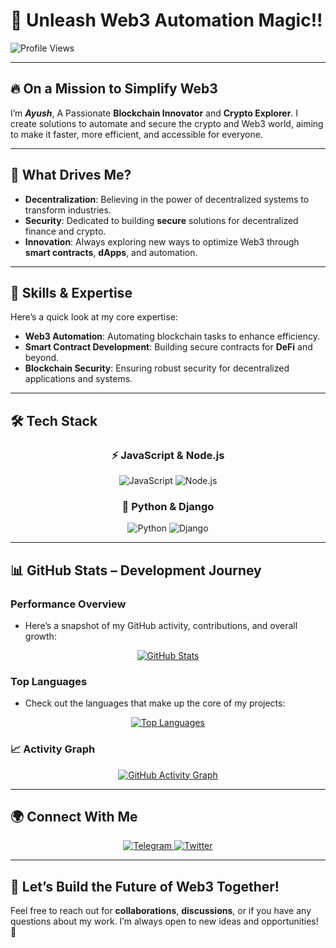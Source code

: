 # 🔧 **Unleash Web3 Automation Magic!!**  
  
![Profile Views](https://komarev.com/ghpvc/?username=ayusharyaneth&color=blue)  
  
---  
  
## 🔥 **On a Mission to Simplify Web3**    
I’m ***Ayush***, A Passionate **Blockchain Innovator** and **Crypto Explorer**. I create solutions to automate and secure the crypto and Web3 world, aiming to make it faster, more efficient, and accessible for everyone.  
  
---  
  
## 🚀 **What Drives Me?**    
- **Decentralization**: Believing in the power of decentralized systems to transform industries.    
- **Security**: Dedicated to building **secure** solutions for decentralized finance and crypto.    
- **Innovation**: Always exploring new ways to optimize Web3 through **smart contracts**, **dApps**, and automation.  
  
---  
  
## 🔑 **Skills & Expertise**  
  
Here’s a quick look at my core expertise:  
  
- **Web3 Automation**: Automating blockchain tasks to enhance efficiency.    
- **Smart Contract Development**: Building secure contracts for **DeFi** and beyond.    
- **Blockchain Security**: Ensuring robust security for decentralized applications and systems.  
  
---  

## 🛠️ Tech Stack  

<h3 align="center">⚡ JavaScript & Node.js</h3>  
<p align="center">  
  <img src="https://img.shields.io/badge/JavaScript-F7DF1E?style=for-the-badge&logo=javascript&logoColor=black" alt="JavaScript" />  
  <img src="https://img.shields.io/badge/Node.js-339933?style=for-the-badge&logo=nodedotjs&logoColor=white" alt="Node.js" />  
</p>  

<h3 align="center">🐍 Python & Django</h3>  
<p align="center">  
  <img src="https://img.shields.io/badge/Python-3776AB?style=for-the-badge&logo=python&logoColor=white" alt="Python" />  
  <img src="https://img.shields.io/badge/Django-092D3F?style=for-the-badge&logo=django&logoColor=white" alt="Django" />  
</p>  

---


## 📊 **GitHub Stats – Development Journey**  

### **Performance Overview**
- Here’s a snapshot of my GitHub activity, contributions, and overall growth:

<p align="center">
  <a href="https://github.com/ayusharyaneth">
    <img src="https://github-readme-stats.vercel.app/api?username=ayusharyaneth&show_icons=true&count_private=true&theme=dark&hide_border=true&card_width=500" alt="GitHub Stats" />
  </a>
</p>

### **Top Languages**
- Check out the languages that make up the core of my projects:

<p align="center">
  <a href="https://github.com/ayusharyaneth">
    <img src="https://github-readme-stats.vercel.app/api/top-langs/?username=ayusharyaneth&langs_count=5&theme=dark&hide_title=true&hide_border=true&layout=compact&card_width=500" alt="Top Languages" />
  </a>
</p>


### **📈 Activity Graph**  
<p align="center">  
  <a href="https://github.com/ayusharyaneth">  
    <img src="https://github-readme-activity-graph.vercel.app/graph?username=ayusharyaneth&theme=github-dark&hide_border=true" alt="GitHub Activity Graph" />  
  </a>  
</p>  


---

## 🌍 Connect With Me  

<p align="center">
  <a href="https://t.me/AyushAryaneth">
    <img src="https://img.shields.io/badge/Telegram-2CA5E0?style=for-the-badge&logo=telegram&logoColor=white" alt="Telegram" />
  </a>
  <a href="https://twitter.com/AyushAryaneth">
    <img src="https://img.shields.io/badge/Twitter-1DA1F2?style=for-the-badge&logo=twitter&logoColor=white" alt="Twitter" />
  </a>
</p>

---

  
## 🤝 **Let’s Build the Future of Web3 Together!**    
Feel free to reach out for **collaborations**, **discussions**, or if you have any questions about my work. I’m always open to new ideas and opportunities! 🚀
